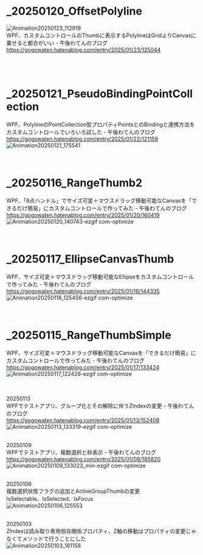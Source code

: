 
# _20250120_OffsetPolyline
![Animation20250123_112919](https://github.com/user-attachments/assets/ee3c169a-e339-4120-afee-02ade06add4b)<br>
WPF、カスタムコントロールのThumbに表示するPolylineはGridよりCanvasに乗せると都合がいい - 午後わてんのブログ<br>
https://gogowaten.hatenablog.com/entry/2025/01/23/125044<br>
<br><br><br>



# _20250121_PseudoBindingPointCollection
WPF、PolylineのPointCollection型プロパティPointsとのBindingと連携方法をカスタムコントロールでいろいろ試した - 午後わてんのブログ<br>
https://gogowaten.hatenablog.com/entry/2025/01/22/121159<br>
![Animation20250121_175541](https://github.com/user-attachments/assets/e0e2d0cc-a1a7-4f39-8497-064b42812ade)
<br><br><br>



# _20250116_RangeThumb2
WPF、「8点ハンドル」でサイズ可変＋マウスドラッグ移動可能なCanvasを「できるだけ簡易」にカスタムコントロールで作ってみた - 午後わてんのブログ<br>
https://gogowaten.hatenablog.com/entry/2025/01/20/160419<br>
![Animation20250120_140743-ezgif com-optimize](https://github.com/user-attachments/assets/cadd6e89-55c7-48a1-9dab-2e4fa71a4d17)
<br><br><br>



# _20250117_EllipseCanvasThumb
WPF、サイズ可変＋マウスドラッグ移動可能なEllipseをカスタムコントロールで作ってみた - 午後わてんのブログ<br>
https://gogowaten.hatenablog.com/entry/2025/01/18/144335<br>
![Animation20250118_125456-ezgif com-optimize](https://github.com/user-attachments/assets/3a94f3ea-78b9-44bb-8b38-bb215b6ce08d)
<br><br><br>


# _20250115_RangeThumbSimple<br>
WPF、サイズ可変＋マウスドラッグ移動可能なCanvasを「できるだけ簡易」にカスタムコントロールで作ってみた - 午後わてんのブログ<br>
https://gogowaten.hatenablog.com/entry/2025/01/17/133424<br>
![Animation20250117_122428-ezgif com-optimize](https://github.com/user-attachments/assets/aecfe62c-549d-4b3b-a331-0a62ec5e1dc6)
<br><br><br>


20250113<br>
WPFでテストアプリ、グループ化とその解除に伴うZIndexの変更 - 午後わてんのブログ<br>
https://gogowaten.hatenablog.com/entry/2025/01/13/152408<br>
![Animation20250113_133319-ezgif com-optimize](https://github.com/user-attachments/assets/ed2529f7-834c-4dd7-89ee-edc2247dcd5c)
<br><br>


20250109<br>
WPFでテストアプリ、複数選択と枠表示 - 午後わてんのブログ<br>
https://gogowaten.hatenablog.com/entry/2025/01/09/185820<br>
![Animation20250109_133023_min-ezgif com-optimize](https://github.com/user-attachments/assets/00875062-1532-4442-84ba-ac6b5add0b71)
<br><br>


20250106<br>
複数選択状態フラグの追加とActiveGroupThumbの変更<br>
IsSelectable、IsSelected、IsFocus<br>
![Animation20250106_125553](https://github.com/user-attachments/assets/e6267ffe-5f7e-4954-93da-4cedf0609a24)
<br><br>


20250103<br>
ZIndexは読み取り専用依存関係プロパティ、Z軸の移動はプロパティの変更じゃなくてメソッドで行うことにした<br>
![Animation20250103_181158](https://github.com/user-attachments/assets/6d8f73e5-3918-416d-88c6-6a12523b7033)
